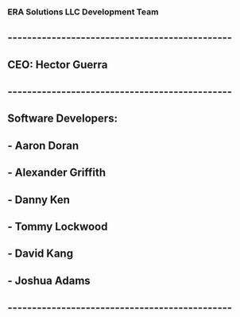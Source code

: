 ### ERA Solutions LLC Development Team

## ----------------------------------------------
## CEO: Hector Guerra
## ----------------------------------------------
## Software Developers:
## - Aaron Doran
## - Alexander Griffith
## - Danny Ken
## - Tommy Lockwood
## - David Kang
## - Joshua Adams
## ----------------------------------------------